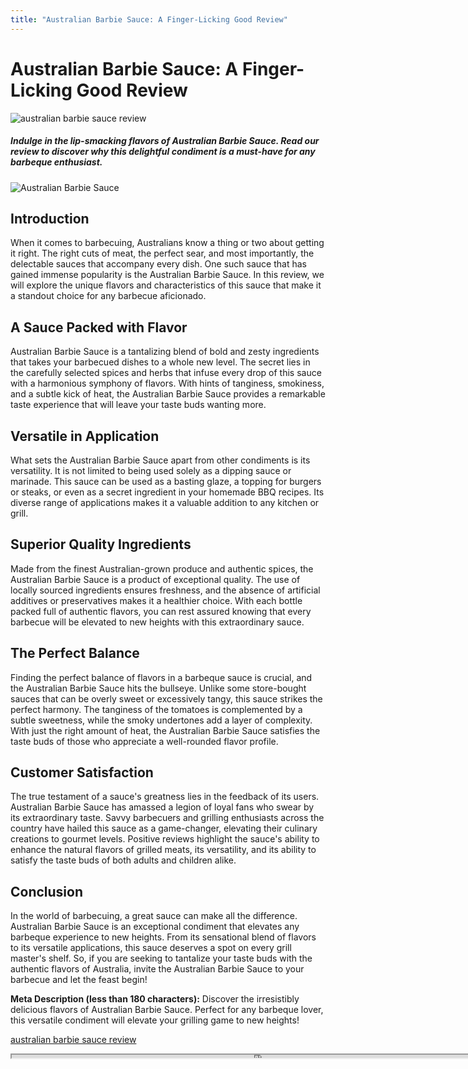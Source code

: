 ```yaml
---
title: "Australian Barbie Sauce: A Finger-Licking Good Review"
---
```

# Australian Barbie Sauce: A Finger-Licking Good Review


![australian barbie sauce review](https://images.unsplash.com/photo-1603362305258-3b4ea8bee447?ixid=M3w0ODkxMTF8MHwxfHNlYXJjaHwxfHxhdXN0cmFsaWFuJTIwYmFyYmllJTIwc2F1Y2UlMjByZXZpZXd8ZW58MHx8fHwxNjkyODQzNjU5fDA&ixlib=rb-4.0.3&w=512&fit=max)

##### *Indulge in the lip-smacking flavors of Australian Barbie Sauce. Read our review to discover why this delightful condiment is a must-have for any barbeque enthusiast.*

![Australian Barbie Sauce](https://www.example.com/australian-barbie-sauce.jpg)

## Introduction
When it comes to barbecuing, Australians know a thing or two about getting it right. The right cuts of meat, the perfect sear, and most importantly, the delectable sauces that accompany every dish. One such sauce that has gained immense popularity is the Australian Barbie Sauce. In this review, we will explore the unique flavors and characteristics of this sauce that make it a standout choice for any barbecue aficionado.

## A Sauce Packed with Flavor
Australian Barbie Sauce is a tantalizing blend of bold and zesty ingredients that takes your barbecued dishes to a whole new level. The secret lies in the carefully selected spices and herbs that infuse every drop of this sauce with a harmonious symphony of flavors. With hints of tanginess, smokiness, and a subtle kick of heat, the Australian Barbie Sauce provides a remarkable taste experience that will leave your taste buds wanting more.

## Versatile in Application
What sets the Australian Barbie Sauce apart from other condiments is its versatility. It is not limited to being used solely as a dipping sauce or marinade. This sauce can be used as a basting glaze, a topping for burgers or steaks, or even as a secret ingredient in your homemade BBQ recipes. Its diverse range of applications makes it a valuable addition to any kitchen or grill.

## Superior Quality Ingredients
Made from the finest Australian-grown produce and authentic spices, the Australian Barbie Sauce is a product of exceptional quality. The use of locally sourced ingredients ensures freshness, and the absence of artificial additives or preservatives makes it a healthier choice. With each bottle packed full of authentic flavors, you can rest assured knowing that every barbecue will be elevated to new heights with this extraordinary sauce.

## The Perfect Balance
Finding the perfect balance of flavors in a barbeque sauce is crucial, and the Australian Barbie Sauce hits the bullseye. Unlike some store-bought sauces that can be overly sweet or excessively tangy, this sauce strikes the perfect harmony. The tanginess of the tomatoes is complemented by a subtle sweetness, while the smoky undertones add a layer of complexity. With just the right amount of heat, the Australian Barbie Sauce satisfies the taste buds of those who appreciate a well-rounded flavor profile.

## Customer Satisfaction
The true testament of a sauce's greatness lies in the feedback of its users. Australian Barbie Sauce has amassed a legion of loyal fans who swear by its extraordinary taste. Savvy barbecuers and grilling enthusiasts across the country have hailed this sauce as a game-changer, elevating their culinary creations to gourmet levels. Positive reviews highlight the sauce's ability to enhance the natural flavors of grilled meats, its versatility, and its ability to satisfy the taste buds of both adults and children alike.

## Conclusion
In the world of barbecuing, a great sauce can make all the difference. Australian Barbie Sauce is an exceptional condiment that elevates any barbeque experience to new heights. From its sensational blend of flavors to its versatile applications, this sauce deserves a spot on every grill master's shelf. So, if you are seeking to tantalize your taste buds with the authentic flavors of Australia, invite the Australian Barbie Sauce to your barbecue and let the feast begin!

**Meta Description (less than 180 characters):** Discover the irresistibly delicious flavors of Australian Barbie Sauce. Perfect for any barbeque lover, this versatile condiment will elevate your grilling game to new heights!

[australian barbie sauce review](https://foxheightspubandgrill.com/post/australian-barbie-sauce-review)

<iframe src='https://foxheightspubandgrill.com/post/australian-barbie-sauce-review' width='800' height='5'></iframe>